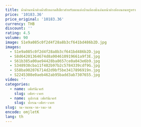 ```yaml
---
title: ผ้าม่านหน้าต่างผ้าสักหลาดสีเขียวสำหรับตกแต่งบ้านห้องนั่งเล่นหน้าต่างห้องนอนหรูหรา
price: '10183.36'
price_original: '10183.36'
currency: THB
discount: ''
rating: 4.5
volume: 90
image: S1e9a085c0f2d4f28a8b3cf641bd486b2D.jpg
images:
  - S1e9a085c0f2d4f28a8b3cf641bd486b2D.jpg
  - S8d64201364674d8a904610919661a9f3E.jpg
  - S61b385a00ae94428ba8657ce0a043e6b9.jpg
  - S348938cba11f482b97b2c5784339cdf9G.jpg
  - S58ba902076714d2d9bf5be3417896919n.jpg
  - S2245308e0aeb462ab95badd3ab7307655.jpg
video: ''
categories:
  - name: เฟอร์นิเจอร์
    slug: เฟอร-เจอร
  - name: อุปกรณ์ เฟอร์นิเจอร์
    slug: ปกรณ-เฟอร-เจอร
slug: าม-านหน-าต-างผ-าส
encode: omjletK
lang: th
---
```

  